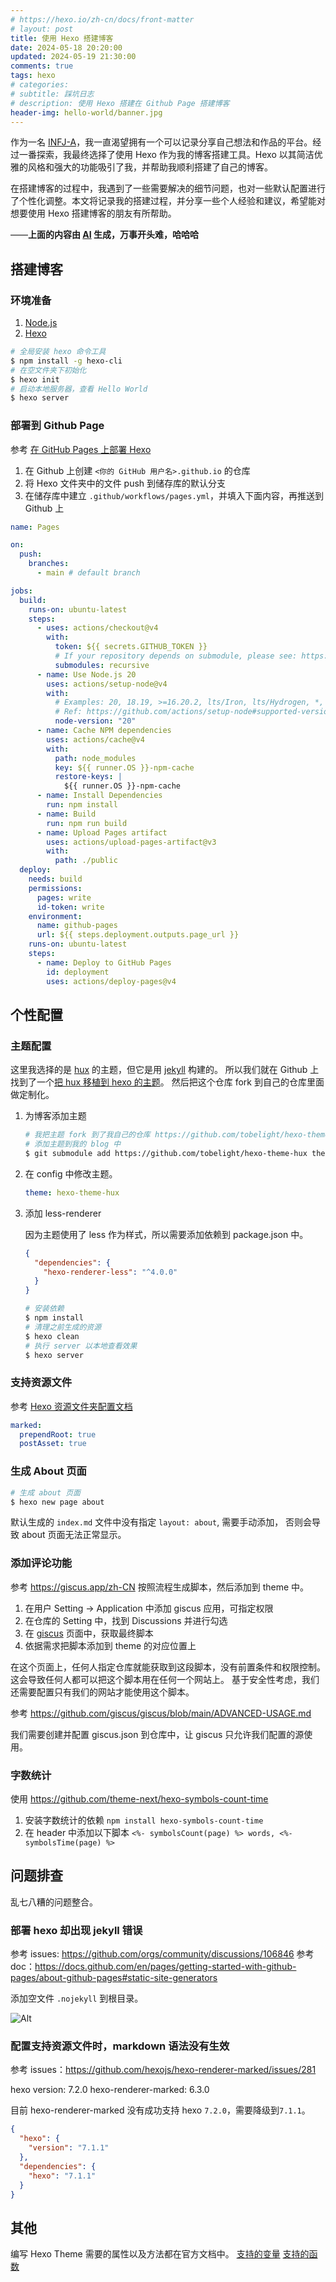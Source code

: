 ```yaml
---
# https://hexo.io/zh-cn/docs/front-matter
# layout: post
title: 使用 Hexo 搭建博客
date: 2024-05-18 20:20:00
updated: 2024-05-19 21:30:00
comments: true
tags: hexo
# categories:
# subtitle: 踩坑日志
# description: 使用 Hexo 搭建在 Github Page 搭建博客
header-img: hello-world/banner.jpg
---
```


作为一名 [INFJ-A](https://www.16personalities.com/ch/infj-%E4%BA%BA%E6%A0%BC)，我一直渴望拥有一个可以记录分享自己想法和作品的平台。经过一番探索，我最终选择了使用 Hexo 作为我的博客搭建工具。Hexo 以其简洁优雅的风格和强大的功能吸引了我，并帮助我顺利搭建了自己的博客。

<!--more-->

在搭建博客的过程中，我遇到了一些需要解决的细节问题，也对一些默认配置进行了个性化调整。本文将记录我的搭建过程，并分享一些个人经验和建议，希望能对想要使用 Hexo 搭建博客的朋友有所帮助。

——**上面的内容由 [AI](https://gemini.google.com/) 生成，万事开头难，哈哈哈**

## 搭建博客

### 环境准备

1. [Node.js](https://nodejs.org/en/download/package-manager)
2. [Hexo](https://hexo.io/zh-cn/docs/)

```bash
# 全局安装 hexo 命令工具
$ npm install -g hexo-cli
# 在空文件夹下初始化
$ hexo init
# 启动本地服务器，查看 Hello World
$ hexo server
```

### 部署到 Github Page

参考 [在 GitHub Pages 上部署 Hexo](https://hexo.io/zh-cn/docs/github-pages)

1. 在 Github 上创建 `<你的 GitHub 用户名>.github.io` 的仓库
2. 将 Hexo 文件夹中的文件 push 到储存库的默认分支
3. 在储存库中建立 `.github/workflows/pages.yml`，并填入下面内容，再推送到 Github 上

```yml .github/workflows/pages.yml
name: Pages

on:
  push:
    branches:
      - main # default branch

jobs:
  build:
    runs-on: ubuntu-latest
    steps:
      - uses: actions/checkout@v4
        with:
          token: ${{ secrets.GITHUB_TOKEN }}
          # If your repository depends on submodule, please see: https://github.com/actions/checkout
          submodules: recursive
      - name: Use Node.js 20
        uses: actions/setup-node@v4
        with:
          # Examples: 20, 18.19, >=16.20.2, lts/Iron, lts/Hydrogen, *, latest, current, node
          # Ref: https://github.com/actions/setup-node#supported-version-syntax
          node-version: "20"
      - name: Cache NPM dependencies
        uses: actions/cache@v4
        with:
          path: node_modules
          key: ${{ runner.OS }}-npm-cache
          restore-keys: |
            ${{ runner.OS }}-npm-cache
      - name: Install Dependencies
        run: npm install
      - name: Build
        run: npm run build
      - name: Upload Pages artifact
        uses: actions/upload-pages-artifact@v3
        with:
          path: ./public
  deploy:
    needs: build
    permissions:
      pages: write
      id-token: write
    environment:
      name: github-pages
      url: ${{ steps.deployment.outputs.page_url }}
    runs-on: ubuntu-latest
    steps:
      - name: Deploy to GitHub Pages
        id: deployment
        uses: actions/deploy-pages@v4
```

## 个性配置

### 主题配置

这里我选择的是 [hux](https://huangxuan.me/) 的主题，但它是用 [jekyll](https://jekyllrb.com/) 构建的。
所以我们就在 Github 上找到了一个[把 hux 移植到 hexo 的主题](https://github.com/hhking/hexo-theme-huxo)。
然后把这个仓库 fork 到自己的仓库里面做定制化。

1. 为博客添加主题

   ```bash
   # 我把主题 fork 到了我自己的仓库 https://github.com/tobelight/hexo-theme-hux
   # 添加主题到我的 blog 中
   $ git submodule add https://github.com/tobelight/hexo-theme-hux themes/hexo-theme-hux
   ```

2. 在 config 中修改主题。

   ```yml _config.yml
   theme: hexo-theme-hux
   ```

3. 添加 less-renderer

   因为主题使用了 less 作为样式，所以需要添加依赖到 package.json 中。

   ```json package.json
   {
     "dependencies": {
       "hexo-renderer-less": "^4.0.0"
     }
   }
   ```

   ```bash
   # 安装依赖
   $ npm install
   # 清理之前生成的资源
   $ hexo clean
   # 执行 server 以本地查看效果
   $ hexo server
   ```

### 支持资源文件

参考 [Hexo 资源文件夹配置文档](https://hexo.io/zh-cn/docs/asset-folders)

```yml _config.yml
marked:
  prependRoot: true
  postAsset: true
```

### 生成 About 页面

```bash
# 生成 about 页面
$ hexo new page about
```

默认生成的 `index.md` 文件中没有指定 `layout: about`, 需要手动添加，
否则会导致 about 页面无法正常显示。

### 添加评论功能

参考 <https://giscus.app/zh-CN>
按照流程生成脚本，然后添加到 theme 中。

1. 在用户 Setting -> Application 中添加 giscus 应用，可指定权限
2. 在仓库的 Setting 中，找到 Discussions 并进行勾选
3. 在 [giscus](https://giscus.app/zh-CN) 页面中，获取最终脚本
4. 依据需求把脚本添加到 theme 的对应位置上

在这个页面上，任何人指定仓库就能获取到这段脚本，没有前置条件和权限控制。
这会导致任何人都可以把这个脚本用在任何一个网站上。
基于安全性考虑，我们还需要配置只有我们的网站才能使用这个脚本。

参考 <https://github.com/giscus/giscus/blob/main/ADVANCED-USAGE.md>

我们需要创建并配置 giscus.json 到仓库中，让 giscus 只允许我们配置的源使用。

### 字数统计

使用 <https://github.com/theme-next/hexo-symbols-count-time>

1. 安装字数统计的依赖 `npm install hexo-symbols-count-time`
2. 在 header 中添加以下脚本
   `<%- symbolsCount(page) %> words, <%- symbolsTime(page) %>`

## 问题排查

乱七八糟的问题整合。

### 部署 hexo 却出现 jekyll 错误

参考 issues: <https://github.com/orgs/community/discussions/106846>
参考 doc：<https://docs.github.com/en/pages/getting-started-with-github-pages/about-github-pages#static-site-generators>

添加空文件 `.nojekyll` 到根目录。

![Alt](build-error.jpg)

### 配置支持资源文件时，markdown 语法没有生效

参考 issues：<https://github.com/hexojs/hexo-renderer-marked/issues/281>

hexo version: 7.2.0
hexo-renderer-marked: 6.3.0

目前 hexo-renderer-marked 没有成功支持 hexo `7.2.0`，需要降级到`7.1.1`。

```json package.json
{
  "hexo": {
    "version": "7.1.1"
  },
  "dependencies": {
    "hexo": "7.1.1"
  }
}
```

## 其他

编写 Hexo Theme 需要的属性以及方法都在官方文档中。
[支持的变量](https://hexo.io/zh-cn/docs/variables)
[支持的函数](https://hexo.io/zh-cn/docs/helpers)
